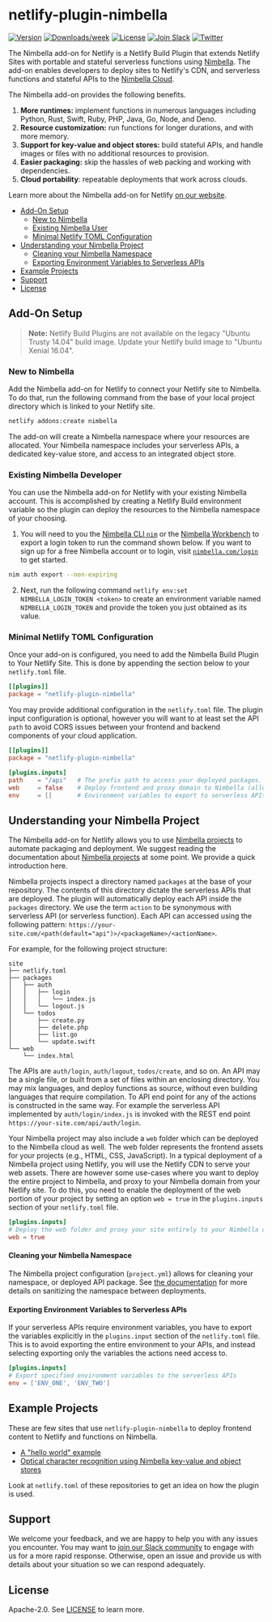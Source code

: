 # netlify-plugin-nimbella

[![Version](https://img.shields.io/npm/v/netlify-plugin-nimbella.svg)](https://npmjs.org/package/netlify-plugin-nimbella)
[![Downloads/week](https://img.shields.io/npm/dw/netlify-plugin-nimbella.svg)](https://npmjs.org/package/netlify-plugin-nimbella)
[![License](https://img.shields.io/badge/license-Apache--2.0-blue.svg)](http://www.apache.org/licenses/LICENSE-2.0)
[![Join Slack](https://img.shields.io/badge/join-slack-9B69A0.svg)](https://nimbella-community.slack.com/)
[![Twitter](https://img.shields.io/twitter/follow/nimbella.svg?style=social&logo=twitter)](https://twitter.com/intent/follow?screen_name=nimbella)

The Nimbella add-on for Netlify is a Netlify Build Plugin that extends Netlify Sites with portable and stateful serverless functions using [Nimbella](https://nimbella.com/product/platform). The add-on enables developers to deploy sites to Netlify's CDN, and serverless functions and stateful APIs to the [Nimbella Cloud](https://nimbella.com).

The Nimbella add-on provides the following benefits.

1. **More runtimes:** implement functions in numerous languages including Python, Rust, Swift, Ruby, PHP, Java, Go, Node, and Deno.
2. **Resource customization:** run functions for longer durations, and with more memory.
3. **Support for key-value and object stores:** build stateful APIs, and handle images or files with no additional resources to provision.
4. **Easier packaging:** skip the hassles of web packing and working with dependencies.
5. **Cloud portability**: repeatable deployments that work across clouds.

Learn more about the Nimbella add-on for Netlify [on our website](https://nimbella.com/integrations/netlify).

- [Add-On Setup](#add-on-setup)
  - [New to Nimbella](#New-to-Nimbella)
  - [Existing Nimbella User](#Existing-Nimbella-Developer)
  - [Minimal Netlify TOML Configuration](#Minimal-Netlify-TOML-Configuration)
- [Understanding your Nimbella Project](#Understanding-Your-Nimbella-Project)
  - [Cleaning your Nimbella Namespace](#Cleaning-your-Nimbella-Namespace)
  - [Exporting Environment Variables to Serverless APIs](#Exporting-Environment-Variables-to-Serverless-APIs)
- [Example Projects](#Example-Projects)
- [Support](#Support)
- [License](#License)

## Add-On Setup

> **Note:** Netlify Build Plugins are not available on the legacy "Ubuntu Trusty 14.04" build image. Update your Netlify build image to "Ubuntu Xenial 16.04".

### New to Nimbella

Add the Nimbella add-on for Netlify to connect your Netlify site to Nimbella.
To do that, run the following command from the base of your local project directory which is linked to your Netlify site.

```sh
netlify addons:create nimbella
```

The add-on will create a Nimbella namespace where your resources are allocated. Your Nimbella namespace includes your serverless APIs, a dedicated key-value store, and access to an integrated object store.

<!--TODO: add steps to claim the namespace and configure `nim` CLI when the flow is enabled. -->
<!--You may claim the namespace and login to your Nimbella account by running `netlify addons:auth nimbella`.-->

### Existing Nimbella Developer

You can use the Nimbella add-on for Netlify with your existing Nimbella account. This is accomplished by creating a Netlify Build environment variable so the plugin can deploy the resources to the Nimbella namespace of your choosing.

1. You will need to you the [Nimbella CLI `nim`](https://nimbella.io/downloads/nim/nim.html) or the [Nimbella Workbench](https://nimbella.io/wb) to export a login token to run the command shown below. If you want to sign up for a free Nimbella account or to login, visit [`nimbella.com/login`](https://nimbella.com/login) to get started.

```sh
nim auth export --non-expiring
```

2. Next, run the following command `netlify env:set NIMBELLA_LOGIN_TOKEN <token>` to create an environment variable named `NIMBELLA_LOGIN_TOKEN` and provide the token you just obtained as its value.

### Minimal Netlify TOML Configuration

Once your add-on is configured, you need to add the Nimbella Build Plugin to Your Netlify Site. This is done by appending the section below to your `netlify.toml` file.

```toml
[[plugins]]
package = "netlify-plugin-nimbella"
```

You may provide additional configuration in the `netlify.toml` file. The plugin input configuration is optional, however you will want to at least set the API `path` to avoid CORS issues between your frontend and backend components of your cloud application.

```toml
[[plugins]]
package = "netlify-plugin-nimbella"

[plugins.inputs]
path    = "/api"   # The prefix path to access your deployed packages.
web     = false    # Deploy frontend and proxy domain to Nimbella (allowed values are true or false).
env     = []       # Environment variables to export to serverless APIs.
```

## Understanding your Nimbella Project

The Nimbella add-on for Netlify allows you to use [Nimbella projects](https://nimbella.io/downloads/nim/nim.html#overview-of-nimbella-projects-actions-and-deployment) to automate packaging and deployment. We suggest reading the documentation about [Nimbella projects](https://nimbella.io/downloads/nim/nim.html#overview-of-nimbella-projects-actions-and-deployment) at some point. We provide a quick introduction here.

Nimbella projects inspect a directory named `packages` at the base of your repository. The contents of this directory dictate the serverless APIs that are deployed. The plugin will automatically deploy each API inside the `packages` directory. We use the term `action` to be synonymous with serverless API (or serverless function). Each API can accessed using the following pattern: `https://your-site.com/<path(default="api")>/<packageName>/<actionName>`.

For example, for the following project structure:

```
site
├── netlify.toml
├── packages
│   ├── auth
│   │   ├── login
│   │   │   └── index.js
│   │   └── logout.js
│   └── todos
│       ├── create.py
│       ├── delete.php
│       ├── list.go
│       └── update.swift
└── web
    └── index.html
```

The APIs are `auth/login`, `auth/logout`, `todos/create`, and so on. An API may be a single file, or built from a set of files within an enclosing directory. You may mix languages, and deploy functions as source, without even building languages that require compilation. To API end point for any of the actions is constructed in the same way. For example the serverless API implemented by `auth/login/index.js` is invoked with the REST end point `https://your-site.com/api/auth/login`.

Your Nimbella project may also include a `web` folder which can be deployed to the Nimbella cloud as well. The web folder represents the frontend assets for your projects (e.g., HTML, CSS, JavaScript). In a typical deployment of a Nimbella project using Netlify, you will use the Netlify CDN to serve your web assets. There are however some use-cases where you want to deploy the entire project to Nimbella, and proxy to your Nimbella domain from your Netlify site. To do this, you need to enable the deployment of the web portion of your project by setting an option `web = true` in the `plugins.inputs` section of your `netlify.toml` file.

```toml
[plugins.inputs]
# Deploy the web folder and proxy your site entirely to your Nimbella deployment.
web = true
```

#### Cleaning your Nimbella Namespace

The Nimbella project configuration (`project.yml`) allows for cleaning your namespace, or deployed API package. See [the documentation](https://docs.nimbella.com/configuration#adding-project-configuration) for more details on sanitizing the namespace between deployments.

#### Exporting Environment Variables to Serverless APIs

If your serverless APIs require environment variables, you have to export the variables explicitly in the `plugins.input` section of the `netlify.toml` file. This is to avoid exporting the entire environment to your APIs, and instead selecting exporting only the variables the actions need access to.

```toml
[plugins.inputs]
# Export specified environment variables to the serverless APIs
env = ['ENV_ONE', 'ENV_TWO']
```

## Example Projects

These are few sites that use `netlify-plugin-nimbella` to deploy frontend content to Netlify and functions on Nimbella.

- [A "hello world" example](https://github.com/nimbella/netlify-plugin-nimbella.netlify.app)
- [Optical character recognition using Nimbella key-value and object stores](https://github.com/nimbella/netlify-nimbella-ocr)

Look at `netlify.toml` of these repositories to get an idea on how the plugin is used.

## Support

We welcome your feedback, and we are  happy to help you with any issues you encounter. You may want to [join our Slack community](https://nimbella-community.slack.com) to engage with us for a more rapid response. Otherwise, open an issue and provide us with details about your situation so we can respond adequately.

## License

Apache-2.0. See [LICENSE](LICENSE) to learn more.
